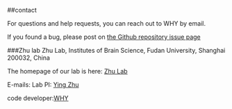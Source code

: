 ##contact

For questions and help requests, you can reach out to WHY by email.  

If you found a bug, please post on [the Github repository issue page](https://github.com/ocean-debug/TFdisc/issues)

###Zhu lab
Zhu Lab, Institutes of Brain Science, Fudan University, Shanghai 200032, China  

The homepage of our lab is here: [Zhu Lab](https://zhuy-lab.fudan.edu.cn)

E-mails:
Lab PI: [Ying Zhu](ying_zhu@fudan.edu.cn)  

code developer:[WHY](22111520044@m.fudan.edu.cn)  

